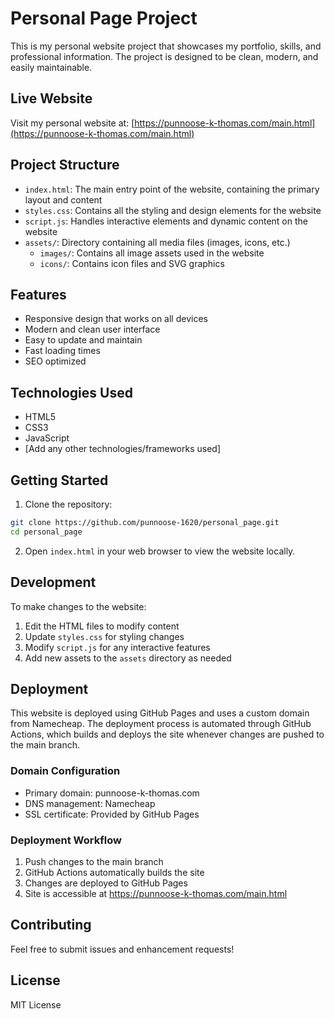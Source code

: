 # Personal Page Project

This is my personal website project that showcases my portfolio, skills, and professional information. The project is designed to be clean, modern, and easily maintainable.

## Live Website

Visit my personal website at: [https://punnoose-k-thomas.com/main.html](https://punnoose-k-thomas.com/main.html)

## Project Structure

- `index.html`: The main entry point of the website, containing the primary layout and content
- `styles.css`: Contains all the styling and design elements for the website
- `script.js`: Handles interactive elements and dynamic content on the website
- `assets/`: Directory containing all media files (images, icons, etc.)
  - `images/`: Contains all image assets used in the website
  - `icons/`: Contains icon files and SVG graphics

## Features

- Responsive design that works on all devices
- Modern and clean user interface
- Easy to update and maintain
- Fast loading times
- SEO optimized

## Technologies Used

- HTML5
- CSS3
- JavaScript
- [Add any other technologies/frameworks used]

## Getting Started

1. Clone the repository:
```bash
git clone https://github.com/punnoose-1620/personal_page.git
cd personal_page
```

2. Open `index.html` in your web browser to view the website locally.

## Development

To make changes to the website:

1. Edit the HTML files to modify content
2. Update `styles.css` for styling changes
3. Modify `script.js` for any interactive features
4. Add new assets to the `assets` directory as needed

## Deployment

This website is deployed using GitHub Pages and uses a custom domain from Namecheap. The deployment process is automated through GitHub Actions, which builds and deploys the site whenever changes are pushed to the main branch.

### Domain Configuration
- Primary domain: punnoose-k-thomas.com
- DNS management: Namecheap
- SSL certificate: Provided by GitHub Pages

### Deployment Workflow
1. Push changes to the main branch
2. GitHub Actions automatically builds the site
3. Changes are deployed to GitHub Pages
4. Site is accessible at https://punnoose-k-thomas.com/main.html

## Contributing

Feel free to submit issues and enhancement requests!

## License

MIT License